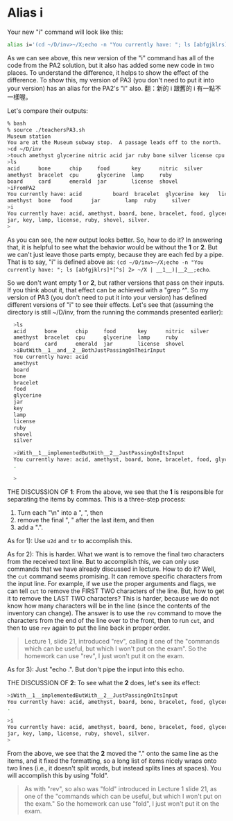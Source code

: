 # Alias i

Your new "i" command will look like this:

```bash
alias i='(cd ~/D/inv>~/X;echo -n "You currently have: "; ls [abfgjklrs]*[^s] 2> ~/X | __1__)|__2__;echo'
```

As we can see above, this new version of the "i" command has all of the code from the PA2 solution, but it also has added some new code in two places.
To understand the difference, it helps to show the effect of the difference.
To show this, my version of PA3 (you don't need to put it into your version) has an alias for the PA2's "i" also.
翻：新的 i 跟舊的 i 有一點不一樣喔。

Let's compare their outputs:


```bash
% bash
% source ./teachersPA3.sh
Museum station
You are at the Museum subway stop.  A passage leads off to the north.
>cd ~/D/inv
>touch amethyst glycerine nitric acid jar ruby bone silver license cpu chip card board shovel key food emerald bracelet
>ls
acid      bone      chip     food       key      nitric  silver
amethyst  bracelet  cpu      glycerine  lamp     ruby
board     card      emerald  jar        license  shovel
>iFromPA2
You currently have: acid          board  bracelet  glycerine  key   license  shovel
amethyst  bone   food      jar        lamp  ruby     silver
>i
You currently have: acid, amethyst, board, bone, bracelet, food, glycerine,
jar, key, lamp, license, ruby, shovel, silver.
>
```

As you can see, the new output looks better.
So, how to do it?
In answering that, it is helpful to see what the behavior would be without the __1__ or __2__.
But we can't just leave those parts empty, because they are each fed by a pipe.
That is to say, "i" is defined above as: `(cd ~/D/inv>~/X;echo -n "You currently have: "; ls [abfgjklrs]*[^s] 2> ~/X | __1__)|__2__;echo`.

So we don't want empty __1__ or __2__, but rather versions that pass on their inputs.
If you think about it, that effect can be achieved with a "grep ^".
So my version of PA3 (you don't need to put it into your version) has defined different versions of "i" to see their effects.
Let's see that (assuming the directory is still ~/D/inv, from the running the commands presented earlier):

```bash
  >ls
  acid      bone      chip     food       key      nitric  silver
  amethyst  bracelet  cpu      glycerine  lamp     ruby
  board     card      emerald  jar        license  shovel
  >iButWith__1__and__2__BothJustPassingOnTheirInput
  You currently have: acid
  amethyst
  board
  bone
  bracelet
  food
  glycerine
  jar
  key
  lamp
  license
  ruby
  shovel
  silver

  >iWith__1__implementedButWith__2__JustPassingOnItsInput
  You currently have: acid, amethyst, board, bone, bracelet, food, glycerine, jar, key, lamp, license, ruby, shovel, silver
  .

  >
```

THE DISCUSSION OF __1__:
From the above, we see that the __1__ is responsible for separating the items by commas.
This is a three-step process:

1) Turn each "\n" into a ", ", then
2) remove the final ", " after the last item, and then
3) add a ".".

As for 1):
Use `u2d` and `tr` to accomplish this.

As for 2):
This is harder.
What we want is to remove the final two characters from the received text line.
But to accomplish this, we can only use commands that we have already discussed in lecture.
How to do it?
Well, the `cut` command seems promising.
It can remove specific characters from the input line.
For example, if we use the proper arguments and flags, we can tell `cut` to remove the FIRST TWO characters of the line.
But, how to get it to remove the LAST TWO characters?
This is harder, because we do not know how many characters will be in the line (since the contents of the inventory can change).
The answer is to use the `rev` command to move the characters from the end of the line over to the front, then to run `cut`, and then to use `rev` again to put the line back in proper order.

> Lecture 1, slide 21, introduced "rev", calling it one of the "commands which can be useful, but which I won't put on the exam".
> So the homework can use "rev", I just won't put it on the exam.

As for 3): Just "echo .". But don't pipe the input into this echo.

THE DISCUSSION OF __2__:
To see what the __2__ does, let's see its effect:

```bash
>iWith__1__implementedButWith__2__JustPassingOnItsInput
You currently have: acid, amethyst, board, bone, bracelet, food, glycerine, jar, key, lamp, license, ruby, shovel, silver
.

>i
You currently have: acid, amethyst, board, bone, bracelet, food, glycerine,
jar, key, lamp, license, ruby, shovel, silver.
>
```

From the above, we see that the __2__ moved the "." onto the same line as the items, and it fixed the formatting, so a long list of items nicely wraps onto two lines (i.e., it doesn't split words, but instead splits lines at spaces).
You will accomplish this by using "fold".

> As with "rev", so also was "fold" introduced in Lecture 1 slide 21, as one of the "commands which can be useful, but which I won't put on the exam."
> So the homework can use "fold", I just won't put it on the exam.
